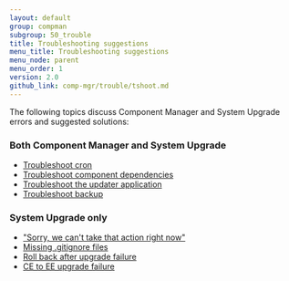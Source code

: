 ```yaml
---
layout: default
group: compman
subgroup: 50_trouble
title: Troubleshooting suggestions
menu_title: Troubleshooting suggestions
menu_node: parent
menu_order: 1
version: 2.0
github_link: comp-mgr/trouble/tshoot.md
---
```


The following topics discuss Component Manager and System Upgrade errors and suggested solutions:

### Both Component Manager and System Upgrade
*	<a href="{{ site.gdeurl }}comp-mgr/trouble/cman/cron.html">Troubleshoot cron</a>
*	<a href="{{ site.gdeurl }}comp-mgr/trouble/cman/component-depend.html">Troubleshoot component dependencies</a>
*	<a href="{{ site.gdeurl }}comp-mgr/trouble/cman/updater.html">Troubleshoot the updater application</a>
*	<a href="{{ site.gdeurl }}comp-mgr/trouble/cman/tshoot_backup.html">Troubleshoot backup</a>

### System Upgrade only
*	<a href="{{ site.gdeurl }}comp-mgr/trouble/cman/were-sorry.html">"Sorry, we can't take that action right now"</a>
*	<a href="{{ site.gdeurl }}comp-mgr/trouble/cman/gitignore.html">Missing .gitignore files</a>
*	<a href="{{ site.gdeurl }}comp-mgr/trouble/cman/update-fail.html">Roll back after upgrade failure</a>
*	<a href="{{ site.gdeurl }}comp-mgr/trouble/cman/ce-ee-upgrade.html">CE to EE upgrade failure</a>

